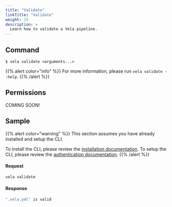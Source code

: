```yaml
---
title: "Validate"
linkTitle: "Validate"
weight: 15
description: >
  Learn how to validate a Vela pipeline.
---
```


## Command

```
$ vela validate <arguments...>
```

{{% alert color="info" %}}
For more information, please run `vela validate --help`.
{{% /alert %}}

## Permissions

COMING SOON!

## Sample

{{% alert color="warning" %}}
This section assumes you have already installed and setup the CLI.

To install the CLI, please review the [installation documentation](/docs/cli/install/).
To setup the CLI, please review the [authentication documentation](/docs/cli/authentication/).
{{% /alert %}}

#### Request

```sh
vela validate
```

#### Response

```sh
".vela.yml" is valid
```
